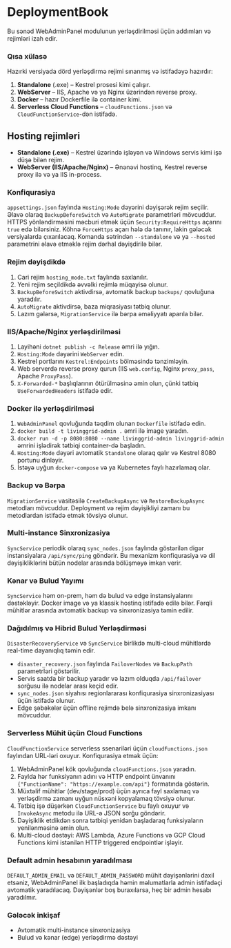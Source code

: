 # DeploymentBook

Bu sənəd WebAdminPanel modulunun yerləşdirilməsi üçün addımları və rejimləri izah edir.
### Qısa xülasə
Hazırki versiyada dörd yerləşdirmə rejimi sınanmış və istifadəyə hazırdır:
1. **Standalone** (.exe) – Kestrel prosesi kimi çalışır.
2. **WebServer** – IIS, Apache və ya Nginx üzərindən reverse proxy.
3. **Docker** – hazır Dockerfile ilə container kimi.
4. **Serverless Cloud Functions** – `cloudFunctions.json` və `CloudFunctionService`-dən istifadə.

## Hosting rejimləri
- **Standalone (.exe)** – Kestrel üzərində işləyən və Windows servis kimi işə düşə bilən rejim.
- **WebServer (IIS/Apache/Nginx)** – Ənənəvi hostinq, Kestrel reverse proxy ilə və ya IIS in-process.

### Konfiqurasiya
`appsettings.json` faylında `Hosting:Mode` dəyərini dəyişərək rejim seçilir.
Əlavə olaraq `BackupBeforeSwitch` və `AutoMigrate` parametrləri mövcuddur.
HTTPS yönləndirməsini məcburi etmək üçün `Security:RequireHttps` açarını `true`
edə bilərsiniz. Köhnə `ForceHttps` açarı hələ də tanınır, lakin gələcək
versiyalarda çıxarılacaq.
Komanda sətrindən `--standalone` və ya `--hosted` parametrini əlavə etməklə rejim dərhal dəyişdirilə bilər.

### Rejim dəyişdikdə
1. Cari rejim `hosting_mode.txt` faylında saxlanılır.
2. Yeni rejim seçildikdə əvvəlki rejimlə müqayisə olunur.
3. `BackupBeforeSwitch` aktivdirsə, avtomatik backup `backups/` qovluğuna yaradılır.
4. `AutoMigrate` aktivdirsə, baza miqrasiyası tətbiq olunur.
5. Lazım gələrsə, `MigrationService` ilə bərpa əməliyyatı aparıla bilər.

### IIS/Apache/Nginx yerləşdirilməsi
1. Layihəni `dotnet publish -c Release` əmri ilə yığın.
2. `Hosting:Mode` dəyərini `WebServer` edin.
3. Kestrel portlarını `Kestrel:Endpoints` bölməsində tənzimləyin.
4. Web serverdə reverse proxy qurun (IIS `web.config`, Nginx `proxy_pass`, Apache `ProxyPass`).
5. `X-Forwarded-*` başlıqlarının ötürülməsinə əmin olun, çünki tətbiq `UseForwardedHeaders` istifadə edir.

### Docker ilə yerləşdirilməsi
1. `WebAdminPanel` qovluğunda təqdim olunan `Dockerfile` istifadə edin.
2. `docker build -t livinggrid-admin .` əmri ilə image yaradın.
3. `docker run -d -p 8080:8080 --name livinggrid-admin livinggrid-admin` əmrini işlədirək tətbiqi container-də başladın.
4. `Hosting:Mode` dəyəri avtomatik `Standalone` olaraq qalır və Kestrel 8080 portunu dinləyir.
5. İstəyə uyğun `docker-compose` və ya Kubernetes faylı hazırlamaq olar.

### Backup və Bərpa
`MigrationService` vasitəsilə `CreateBackupAsync` və `RestoreBackupAsync` metodları mövcuddur. Deployment və rejim dəyişikliyi zamanı bu metodlardan istifadə etmək tövsiyə olunur.

### Multi-instance Sinxronizasiya
`SyncService` periodik olaraq `sync_nodes.json` faylında göstərilən digər instansiyalara `/api/sync/ping` göndərir. Bu mexanizm konfiqurasiya və dil dəyişikliklərini bütün nodelar arasında bölüşməyə imkan verir.

### Kənar və Bulud Yayımı
`SyncService` həm on-prem, həm də bulud və edge instansiyalarını dəstəkləyir. Docker image və ya klassik hostinq istifadə edilə bilər. Fərqli mühitlər arasında avtomatik backup və sinxronizasiya təmin edilir.

### Dağıdılmış və Hibrid Bulud Yerləşdirməsi
`DisasterRecoveryService` və `SyncService` birlikdə multi-cloud mühitlərdə real-time dayanıqlıq təmin edir.
- `disaster_recovery.json` faylında `FailoverNodes` və `BackupPath` parametrləri göstərilir.
- Servis saatda bir backup yaradır və lazım olduqda `/api/failover` sorğusu ilə nodelar arası keçid edir.
- `sync_nodes.json` siyahısı regionlararası konfiqurasiya sinxronizasiyası üçün istifadə olunur.
- Edge şəbəkələr üçün offline rejimdə belə sinxronizasiya imkanı mövcuddur.

### Serverless Mühit üçün Cloud Functions
`CloudFunctionService` serverless ssenariləri üçün `cloudFunctions.json` faylından URL-ləri oxuyur. Konfiqurasiya etmək üçün:
1. WebAdminPanel kök qovluğunda `cloudFunctions.json` yaradın.
2. Faylda hər funksiyanın adını və HTTP endpoint ünvanını `{"FunctionName": "https://example.com/api"}` formatında göstərin.
3. Müxtəlif mühitlər (dev/stage/prod) üçün ayrıca fayl saxlamaq və yerləşdirmə zamanı uyğun nüsxəni kopyalamaq tövsiyə olunur.
4. Tətbiq işə düşərkən `CloudFunctionService` bu faylı oxuyur və `InvokeAsync` metodu ilə URL-ə JSON sorğu göndərir.
5. Dəyişiklik etdikdən sonra tətbiqi yenidən başladaraq funksiyaların yenilənməsinə əmin olun.
6. Multi-cloud dəstəyi: AWS Lambda, Azure Functions və GCP Cloud Functions kimi istənilən HTTP triggered endpointlər işləyir.

### Default admin hesabının yaradılması
`DEFAULT_ADMIN_EMAIL` və `DEFAULT_ADMIN_PASSWORD` mühit dəyişənlərini daxil etsəniz, WebAdminPanel ilk başladıqda həmin məlumatlarla admin istifadəçi avtomatik yaradılacaq.
Dəyişənlər boş buraxılarsa, heç bir admin hesabı yaradılmır.


### Gələcək inkişaf
- Avtomatik multi-instance sinxronizasiya
- Bulud və kənar (edge) yerləşdirmə dəstəyi
